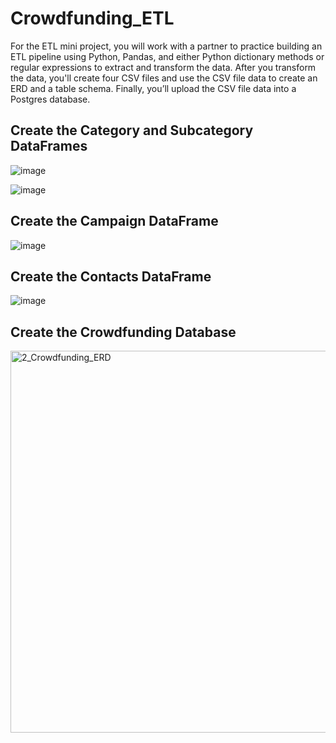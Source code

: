 # Crowdfunding_ETL
For the ETL mini project, you will work with a partner to practice building an ETL pipeline using Python, Pandas, and either Python dictionary methods or regular expressions to extract and transform the data. 
After you transform the data, you'll create four CSV files and use the CSV file data to create an ERD and a table schema. 
Finally, you’ll upload the CSV file data into a Postgres database.



## Create the Category and Subcategory DataFrames

![image](https://github.com/imanmalih/Crowdfunding_ETL/assets/128860080/77964b1a-c78c-4562-93a5-733d36419765)

![image](https://github.com/imanmalih/Crowdfunding_ETL/assets/128860080/81471726-3fcf-403e-8173-31523988d594)




## Create the Campaign DataFrame

![image](https://github.com/imanmalih/Crowdfunding_ETL/assets/128860080/4cda826e-ac13-4027-843c-22e6478155ea)




## Create the Contacts DataFrame

![image](https://github.com/imanmalih/Crowdfunding_ETL/assets/128860080/3f9f4ad0-7eb5-41b0-b96b-f0afa493103c)




## Create the Crowdfunding Database

<img width="611" alt="2_Crowdfunding_ERD" src="https://github.com/imanmalih/Crowdfunding_ETL/assets/128860080/d4a029e9-e4ad-45e3-a7f3-b172e94fd590">


